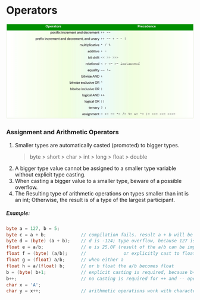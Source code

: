 # Operators
![Alt text](image-1.png)

### Assignment and Arithmetic Operators

1. Smaller types are automatically casted (promoted) to bigger types. 
    > byte > short > char > int > long > float > double
2. A bigger type value cannot be assigned to a smaller type variable without 
explicit type casting.
3. When casting a bigger value to a smaller type, beware of a possible overflow.
4. The Resulting type of arithmetic operations on types smaller than int is an int;
Otherwise, the result is of a type of the largest participant.

##### Example:
```java
byte a = 127, b = 5;
byte c = a + b;             // compilation fails. result a + b will be of int type, reason point 4.
byte d = (byte) (a + b);    // d is -124; type overflow, because 127 is the max byte value.
float e = a/b;              // e is 25.0F (result of the a/b can be implicitly 
float f = (byte) (a/b);     //              or explicitly cast to float, but a/b is still 25)
float g = (float) a/b;      // when either a
float h = a/(float) b;      // or b float the a/b becomes float
b = (byte) b+1;             // explicit casting is required, because b+1 is an int
b++;                        // no casting is required for ++ and -- operators
char x = 'A';
char y = x++;               // arithmetic operations work with character codes
```